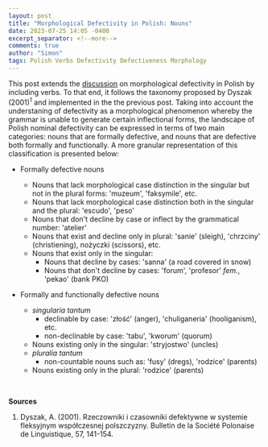```yaml
---
layout: post
title: "Morphological Defectivity in Polish: Nouns"
date: 2023-07-25 14:05 -0400
excerpt_separator: <!--more-->
comments: true
author: "Simon"
tags: Polish Verbs Defectivity Defectiveness Morphology
---
```

<!--more-->
This post extends the [discussion](https://blog.zuberek.net/2023-07-24/defectivity-in-polish-verbs) on morphological defectivity in Polish by including verbs.  To that end, it follows the taxonomy proposed by Dyszak (2001)<sup>1</sup> and implemented in the the previous post.  Taking into account the understaning of defectivity as a morphological phenomenon whereby the grammar is unable to generate certain inflectional forms, the landscape of Polish nominal defectivity can be expressed in terms of two main categories: nouns that are formally defective, and nouns that are defective both formally and functionally.  A more granular representation of this classification is presented below:

- Formally defective nouns
    - Nouns that lack morphological case distinction in the singular but not in the plural forms: 'muzeum', 'faksymile', etc.
    - Nouns that lack morphological case distinction both in the singular and the plural: 'escudo', 'peso'
    - Nouns that don't decline by case or inflect by the grammatical number: 'atelier'
    - Nouns that exist and decline only in plural: 'sanie' (sleigh), 'chrzciny' (christiening), nożyczki (scissors), etc.
    - Nouns that exist only in the singular:
        - Nouns that decline by cases: 'sanna' (a road covered in snow)
        - Nouns that don't decline by cases: 'forum', 'profesor' *fem.*, 'pekao' (bank PKO)

- Formally and functionally defective nouns
    - *singularia tantum*
        - declinable by case: 'złość' (anger), 'chuliganeria' (hooliganism), etc.
        - non-declinable by case: 'tabu', 'kworum' (quorum)
    - Nouns existing only in the singular: 'stryjostwo' (uncles)
    - *pluralia tantum*
        - non-countable nouns such as: 'fusy' (dregs), 'rodzice' (parents)
    - Nouns existing only in the plural: 'rodzice' (parents)

&nbsp;
&nbsp;

**Sources**<br>
1.  Dyszak, A. (2001). Rzeczowniki i czasowniki defektywne w systemie fleksyjnym współczesnej polszczyzny. Bulletin de la Société Polonaise de Linguistique, 57, 141-154.
